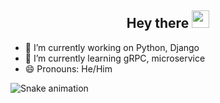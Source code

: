 
<h2 align="center">
  Hey there <img src="https://media.giphy.com/media/hvRJCLFzcasrR4ia7z/giphy.gif" width="28">
   <!-- I'm <a href="">Tony Robin</a>!  -->
</h2>



- 🔭 I’m currently working on Python, Django
- 🌱 I’m currently learning gRPC, microservice 
- 😄 Pronouns: He/Him



![Snake animation](https://github.com/msn-bagheri/blob/output/github-contribution-grid-snake.svg)
